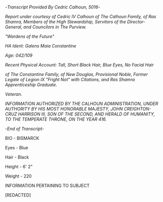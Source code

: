 -*Transcript Provided By Cedric Calhoun, 5016*-

*Report under courtesy of Cedric IV Calhoun of The Calhoun Family, of Ras Shamra, Members of the High Stewardship, Servitors of the Director-General, and Councilors in The Purview.*

*"Wardens of the Future"*

*HA Ident: Galens Maia Constantine*

*Age: 042/109*

*Recent Physical Account: Tall, Short Black Hair, Blue Eyes, No Facial Hair*

*of The Constantine Family, of New Douglas, Provisional Noble, Former Legate of Legion IX "Fright Not" with Citations, and Ras Shamra Apprenticeship Graduate.*

*Veteran.*

*INFORMATION AUTHORIZED BY THE CALHOUN ADMINISTRATION, UNDER AUTHORITY BY HIS MOST HONORABLE MAJESTY, JOHN CREIGHTON-CRUZ HARRISON III, SON OF THE SECOND, AND HERALD OF HUMANITY, TO THE TEMPERATE THRONE, ON THE YEAR 416.*

-*End of Transcript*-

BIO - BISMARCK

Eyes - Blue

Hair - Black

Height - 6' 2"

Weight - 220

INFORMATION PERTAINING TO SUBJECT

[REDACTED]
